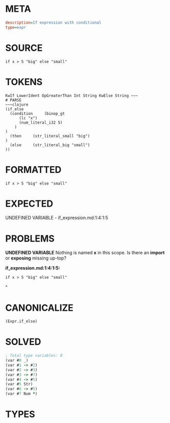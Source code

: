 # META
~~~ini
description=If expression with conditional
type=expr
~~~
# SOURCE
~~~roc
if x > 5 "big" else "small"
~~~
# TOKENS
~~~text
KwIf LowerIdent OpGreaterThan Int String KwElse String ~~~
# PARSE
~~~clojure
(if_else
  (condition     (binop_gt
      (lc "x")
      (num_literal_i32 5)
    )
)
  (then     (str_literal_small "big")
)
  (else     (str_literal_big "small")
))
~~~
# FORMATTED
~~~roc
if x > 5 "big" else "small"
~~~
# EXPECTED
UNDEFINED VARIABLE - if_expression.md:1:4:1:5
# PROBLEMS
**UNDEFINED VARIABLE**
Nothing is named **x** in this scope.
Is there an **import** or **exposing** missing up-top?

**if_expression.md:1:4:1:5:**
```roc
if x > 5 "big" else "small"
```
   ^


# CANONICALIZE
~~~clojure
(Expr.if_else)
~~~
# SOLVED
~~~clojure
; Total type variables: 8
(var #0 _)
(var #1 -> #2)
(var #2 -> #3)
(var #3 -> #7)
(var #4 -> #5)
(var #5 Str)
(var #6 -> #5)
(var #7 Num *)
~~~
# TYPES
~~~roc
~~~
